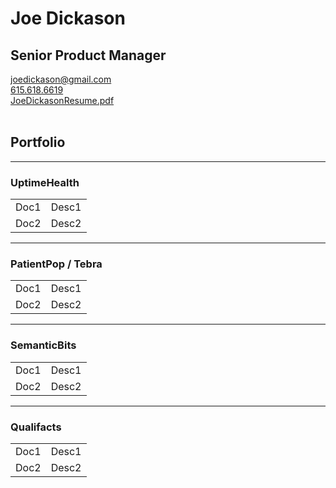# Joe Dickason
## Senior Product Manager
<joedickason@gmail.com>
<br>[615.618.6619](tel:6156186619)
<br>[JoeDickasonResume.pdf](files/JoeDickasonResume.pdf)
<br>
<br>
## Portfolio
---
### UptimeHealth
<table>
  <tr>
    <td>Doc1</td>
    <td>Desc1</td>
  </tr>
  <tr>
    <td>Doc2</td>
    <td>Desc2</td>
  </tr>
</table>

---
### PatientPop / Tebra
<table>
  <tr>
    <td>Doc1</td>
    <td>Desc1</td>
  </tr>
  <tr>
    <td>Doc2</td>
    <td>Desc2</td>
  </tr>
</table>

---
### SemanticBits
<table>
  <tr>
    <td>Doc1</td>
    <td>Desc1</td>
  </tr>
  <tr>
    <td>Doc2</td>
    <td>Desc2</td>
  </tr>
</table>

---
### Qualifacts
<table>
  <tr>
    <td>Doc1</td>
    <td>Desc1</td>
  </tr>
  <tr>
    <td>Doc2</td>
    <td>Desc2</td>
  </tr>
</table>
